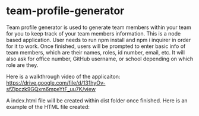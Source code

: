 # team-profile-generator

Team profile generator is used to generate team members within your team for you to keep track of your team members information. This is a node based application. User needs to run npm install and npm i inquirer in order for it to work. Once finished, users will be prompted to enter basic info of team members, which are their names, roles, id number, email, etc. It will also ask for office number, GitHub username, or school depending on which role are they. 

Here is a walkthrough video of the applicaiton:
https://drive.google.com/file/d/131hyOv-sfZlpczk9GQxm6mpeYtF_uu7K/view

A index.html file will be created within dist folder once finished. Here is an example of the HTML file created:

